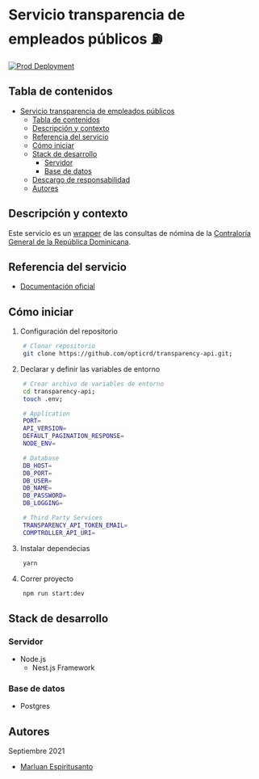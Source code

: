 # Servicio transparencia de empleados públicos ⛽️

[![Prod Deployment](https://github.com/opticrd/transparency-api/actions/workflows/prod-cd.yml/badge.svg)](https://github.com/opticrd/transparency-api/actions/workflows/prod-cd.yml)

## Tabla de contenidos

- [Servicio transparencia de empleados públicos ](#servicio-transparencia-de-empleados-públicos )
  - [Tabla de contenidos](#tabla-de-contenidos)
  - [Descripción y contexto](#descripción-y-contexto)
  - [Referencia del servicio](#referencia-del-servicio)
  - [Cómo iniciar](#cómo-iniciar)
  - [Stack de desarrollo](#stack-de-desarrollo)
    - [Servidor](#servidor)
    - [Base de datos](#base-de-datos)
  - [Descargo de responsabilidad](#descargo-de-responsabilidad)
  - [Autores](#autores)

## Descripción y contexto

Este servicio es un [wrapper](https://es.quora.com/Qu%C3%A9-es-exactamente-un-wrapper-API-Y-en-qu%C3%A9-se-diferencia-de-solo-una-API) de las consultas de nómina de la [Contraloría General de la República Dominicana](https://consultas.contraloria.gob.do/).

## Referencia del servicio

- [Documentación oficial](https://developers.digital.gob.do)

## Cómo iniciar

1. Configuración del repositorio

```sh
    # Clonar repositorio
    git clone https://github.com/opticrd/transparency-api.git;
```

2. Declarar y definir las variables de entorno

```sh
    # Crear archivo de variables de entorno
    cd transparency-api;
    touch .env;
```

```sh
    # Application
    PORT=
    API_VERSION=
    DEFAULT_PAGINATION_RESPONSE=
    NODE_ENV=

    # Database
    DB_HOST=
    DB_PORT=
    DB_USER=
    DB_NAME=
    DB_PASSWORD=
    DB_LOGGING=

    # Third Party Services
    TRANSPARENCY_API_TOKEN_EMAIL=
    COMPTROLLER_API_URI=
```

3. Instalar dependecias

```sh
    yarn
```

4. Correr proyecto

```sh
    npm run start:dev
```

## Stack de desarrollo

### Servidor

- Node.js
  - Nest.js Framework

### Base de datos

- Postgres

## Autores

Septiembre 2021

- [Marluan Espiritusanto](https://github.com/marluanespiritusanto)
